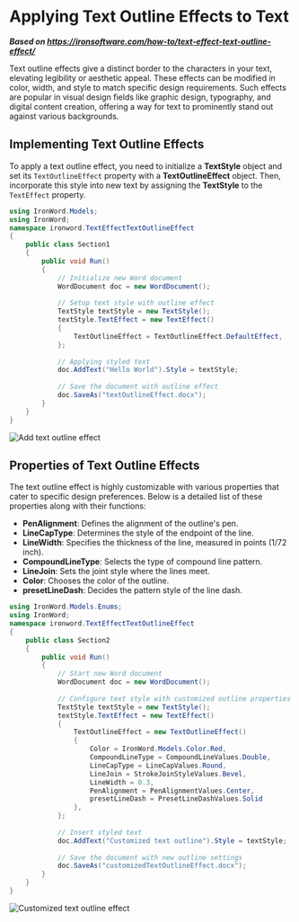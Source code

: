 # Applying Text Outline Effects to Text

***Based on <https://ironsoftware.com/how-to/text-effect-text-outline-effect/>***


Text outline effects give a distinct border to the characters in your text, elevating legibility or aesthetic appeal. These effects can be modified in color, width, and style to match specific design requirements. Such effects are popular in visual design fields like graphic design, typography, and digital content creation, offering a way for text to prominently stand out against various backgrounds.

## Implementing Text Outline Effects

To apply a text outline effect, you need to initialize a **TextStyle** object and set its `TextOutlineEffect` property with a **TextOutlineEffect** object. Then, incorporate this style into new text by assigning the **TextStyle** to the `TextEffect` property.

```cs
using IronWord.Models;
using IronWord;
namespace ironword.TextEffectTextOutlineEffect
{
    public class Section1
    {
        public void Run()
        {
            // Initialize new Word document
            WordDocument doc = new WordDocument();
            
            // Setup text style with outline effect
            TextStyle textStyle = new TextStyle();
            textStyle.TextEffect = new TextEffect()
            {
                TextOutlineEffect = TextOutlineEffect.DefaultEffect,
            };
            
            // Applying styled text
            doc.AddText("Hello World").Style = textStyle;
            
            // Save the document with outline effect
            doc.SaveAs("textOutlineEffect.docx");
        }
    }
}
```

<div class="content-img-align-center">
    <div class="center-image-wrapper">
         <img src="https://ironsoftware.com/static-assets/word/how-to/text-effect-text-outline-effect/text-outline-effect.webp" alt="Add text outline effect" class="img-responsive add-shadow">
    </div>
</div>

## Properties of Text Outline Effects

The text outline effect is highly customizable with various properties that cater to specific design preferences. Below is a detailed list of these properties along with their functions:

- **PenAlignment**: Defines the alignment of the outline's pen.
- **LineCapType**: Determines the style of the endpoint of the line.
- **LineWidth**: Specifies the thickness of the line, measured in points (1/72 inch).
- **CompoundLineType**: Selects the type of compound line pattern.
- **LineJoin**: Sets the joint style where the lines meet.
- **Color**: Chooses the color of the outline.
- **presetLineDash**: Decides the pattern style of the line dash.

```cs
using IronWord.Models.Enums;
using IronWord;
namespace ironword.TextEffectTextOutlineEffect
{
    public class Section2
    {
        public void Run()
        {
            // Start new Word document
            WordDocument doc = new WordDocument();
            
            // Configure text style with customized outline properties
            TextStyle textStyle = new TextStyle();
            textStyle.TextEffect = new TextEffect()
            {
                TextOutlineEffect = new TextOutlineEffect()
                {
                    Color = IronWord.Models.Color.Red,
                    CompoundLineType = CompoundLineValues.Double,
                    LineCapType = LineCapValues.Round,
                    LineJoin = StrokeJoinStyleValues.Bevel,
                    LineWidth = 0.3,
                    PenAlignment = PenAlignmentValues.Center,
                    presetLineDash = PresetLineDashValues.Solid
                },
            };
            
            // Insert styled text
            doc.AddText("Customized text outline").Style = textStyle;
            
            // Save the document with new outline settings
            doc.SaveAs("customizedTextOutlineEffect.docx");
        }
    }
}
```

<div class="content-img-align-center">
    <div class="center-image-wrapper">
         <img src="https://ironsoftware.com/static-assets/word/how-to/text-effect-text-outline-effect/customized-text-outline.webp" alt="Customized text outline effect" class="img-responsive add-shadow">
    </div>
</div>